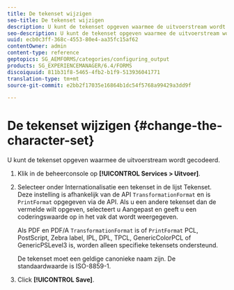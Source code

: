 ```yaml
---
title: De tekenset wijzigen
seo-title: De tekenset wijzigen
description: U kunt de tekenset opgeven waarmee de uitvoerstream wordt gecodeerd. Leer hoe u de tekenset kunt wijzigen.
seo-description: U kunt de tekenset opgeven waarmee de uitvoerstream wordt gecodeerd. Leer hoe u de tekenset kunt wijzigen.
uuid: ecb0c3ff-368c-4553-80e4-aa35fc15af62
contentOwner: admin
content-type: reference
geptopics: SG_AEMFORMS/categories/configuring_output
products: SG_EXPERIENCEMANAGER/6.4/FORMS
discoiquuid: 811b31f8-5465-4fb2-b1f9-513936041771
translation-type: tm+mt
source-git-commit: e2bb2f17035e16864b1dc54f5768a99429a3dd9f

---
```



# De tekenset wijzigen {#change-the-character-set}

U kunt de tekenset opgeven waarmee de uitvoerstream wordt gecodeerd.

1. Klik in de beheerconsole op **[!UICONTROL Services > Uitvoer]**.
1. Selecteer onder Internationalisatie een tekenset in de lijst Tekenset. Deze instelling is afhankelijk van de API `TransformationFormat` en is `PrintFormat` opgegeven via de API. Als u een andere tekenset dan de vermelde wilt opgeven, selecteert u Aangepast en geeft u een coderingswaarde op in het vak dat wordt weergegeven.

   Als PDF en PDF/A `TransformationFormat` is of `PrintFormat` PCL, PostScript, Zebra label, IPL, DPL, TPCL, GenericColorPCL of GenericPSLevel3 is, worden alleen specifieke tekensets ondersteund.

   De tekenset moet een geldige canonieke naam zijn. De standaardwaarde is ISO-8859-1.

1. Click **[!UICONTROL Save]**.

